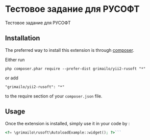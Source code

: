 Тестовое задание для РУСОФТ
===========================
Тестовое задание для РУСОФТ

Installation
------------

The preferred way to install this extension is through [composer](http://getcomposer.org/download/).

Either run

```
php composer.phar require --prefer-dist grimailo/yii2-rusoft "*"
```

or add

```
"grimailo/yii2-rusoft": "*"
```

to the require section of your `composer.json` file.


Usage
-----

Once the extension is installed, simply use it in your code by  :

```php
<?= \grimailo\rusoft\AutoloadExample::widget(); ?>```